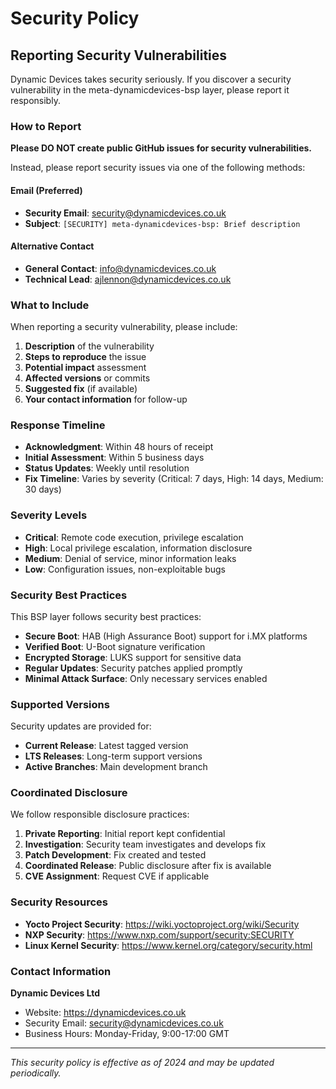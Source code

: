 # Security Policy

## Reporting Security Vulnerabilities

Dynamic Devices takes security seriously. If you discover a security vulnerability in the meta-dynamicdevices-bsp layer, please report it responsibly.

### How to Report

**Please DO NOT create public GitHub issues for security vulnerabilities.**

Instead, please report security issues via one of the following methods:

#### Email (Preferred)
- **Security Email**: security@dynamicdevices.co.uk
- **Subject**: `[SECURITY] meta-dynamicdevices-bsp: Brief description`

#### Alternative Contact
- **General Contact**: info@dynamicdevices.co.uk
- **Technical Lead**: ajlennon@dynamicdevices.co.uk

### What to Include

When reporting a security vulnerability, please include:

1. **Description** of the vulnerability
2. **Steps to reproduce** the issue
3. **Potential impact** assessment
4. **Affected versions** or commits
5. **Suggested fix** (if available)
6. **Your contact information** for follow-up

### Response Timeline

- **Acknowledgment**: Within 48 hours of receipt
- **Initial Assessment**: Within 5 business days
- **Status Updates**: Weekly until resolution
- **Fix Timeline**: Varies by severity (Critical: 7 days, High: 14 days, Medium: 30 days)

### Severity Levels

- **Critical**: Remote code execution, privilege escalation
- **High**: Local privilege escalation, information disclosure
- **Medium**: Denial of service, minor information leaks
- **Low**: Configuration issues, non-exploitable bugs

### Security Best Practices

This BSP layer follows security best practices:

- **Secure Boot**: HAB (High Assurance Boot) support for i.MX platforms
- **Verified Boot**: U-Boot signature verification
- **Encrypted Storage**: LUKS support for sensitive data
- **Regular Updates**: Security patches applied promptly
- **Minimal Attack Surface**: Only necessary services enabled

### Supported Versions

Security updates are provided for:

- **Current Release**: Latest tagged version
- **LTS Releases**: Long-term support versions
- **Active Branches**: Main development branch

### Coordinated Disclosure

We follow responsible disclosure practices:

1. **Private Reporting**: Initial report kept confidential
2. **Investigation**: Security team investigates and develops fix
3. **Patch Development**: Fix created and tested
4. **Coordinated Release**: Public disclosure after fix is available
5. **CVE Assignment**: Request CVE if applicable

### Security Resources

- **Yocto Project Security**: https://wiki.yoctoproject.org/wiki/Security
- **NXP Security**: https://www.nxp.com/support/security:SECURITY
- **Linux Kernel Security**: https://www.kernel.org/category/security.html

### Contact Information

**Dynamic Devices Ltd**
- Website: https://dynamicdevices.co.uk
- Security Email: security@dynamicdevices.co.uk
- Business Hours: Monday-Friday, 9:00-17:00 GMT

---

*This security policy is effective as of 2024 and may be updated periodically.*

